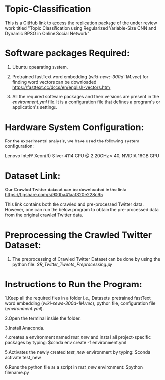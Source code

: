 # Topic-Classification
This is a GitHub link to access the replication package of the under review work titled "Topic Classification using Regularized Variable-Size CNN and Dynamic BPSO in Online Social Network"

# Software packages Required:

1. Ubuntu opearating system.

2. Pretrained fastText word embedding (*wiki-news-300d-1M.vec*) for finding word vectors can be downloaded
  https://fasttext.cc/docs/en/english-vectors.html
  
3. All the required software packages and their versions are present in the *environment.yml* file. It is a configuration file that defines a program's or application's settings.

# Hardware System Configuration:

For the experimental analysis, we have used the following system configuration:

Lenovo Intel® Xeon(R) Silver 4114 CPU @ 2.20GHz × 40, NVIDIA 16GB GPU

# Dataset Link:

Our Crawled Twitter dataset can be downloaded in the link: https://figshare.com/s/900ba41aaf320e228c95

This link contains both the crawled and pre-processed Twitter data. However, one can run the below program to obtain the pre-processed data from the original crawled Twitter data.

# Preprocessing the Crawled Twitter Dataset:

1. The preprocessing of Crawled Twitter Dataset can be done by using the python file: *SR_Twitter_Tweets_Preprocessing.py*

# Instructions to Run the Program:

1.Keep all the required files in a folder i.e., Datasets, pretrained fastText word embedding (*wiki-news-300d-1M.vec*), python file, configuration        file (*environment.yml*).

2.Open the terminal inside the folder.

3.Install Anaconda.

4.creates a environment named *test_new* and install all project-specific packages by typing:
  $conda env create -f environment.yml
  
5.Activates the newly created *test_new* environment by typing:
  $conda activate test_new
  
6.Runs the python file as a script in *test_new* environment:
  $python filename.py
